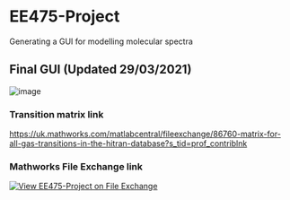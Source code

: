 # EE475-Project
Generating a GUI for modelling molecular spectra

## Final GUI (Updated 29/03/2021)
![image](https://user-images.githubusercontent.com/44679207/113141959-4343eb00-9222-11eb-8679-a07811436e54.png)

### Transition matrix link
https://uk.mathworks.com/matlabcentral/fileexchange/86760-matrix-for-all-gas-transitions-in-the-hitran-database?s_tid=prof_contriblnk

### Mathworks File Exchange link
[![View EE475-Project on File Exchange](https://www.mathworks.com/matlabcentral/images/matlab-file-exchange.svg)](https://uk.mathworks.com/matlabcentral/fileexchange/89644-ee475-project)
